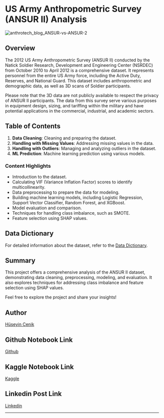 # US Army Anthropometric Survey (ANSUR II) Analysis
![anthrotech_blog_ANSUR-vs-ANSUR-2](https://github.com/huseyincenik/machine_learning/assets/127469334/fc43dd1c-dccc-433f-9511-67759d6e916b)

## Overview
The 2012 US Army Anthropometric Survey (ANSUR II) conducted by the Natick Soldier Research, Development and Engineering Center (NSRDEC) from October 2010 to April 2012 is a comprehensive dataset. It represents personnel from the entire US Army force, including the Active Duty, Reserves, and National Guard. This dataset includes anthropometric and demographic data, as well as 3D scans of Soldier participants.

Please note that the 3D data are not publicly available to respect the privacy of ANSUR II participants. The data from this survey serve various purposes in equipment design, sizing, and tariffing within the military and have potential applications in the commercial, industrial, and academic sectors.

## Table of Contents
1. **Data Cleaning**: Cleaning and preparing the dataset.
2. **Handling with Missing Values**: Addressing missing values in the data.
3. **Handling with Outliers**: Managing and analyzing outliers in the dataset.
4. **ML Prediction**: Machine learning prediction using various models.

### Content Highlights
- Introduction to the dataset.
- Calculating VIF (Variance Inflation Factor) scores to identify multicollinearity.
- Data preprocessing to prepare the data for modeling.
- Building machine learning models, including Logistic Regression, Support Vector Classifier, Random Forest, and XGBoost.
- Model evaluation and comparison.
- Techniques for handling class imbalance, such as SMOTE.
- Feature selection using SHAP values.

## Data Dictionary
For detailed information about the dataset, refer to the [Data Dictionary](https://data.world/datamil/ansur-ii-data-dictionary/workspace/file?filename=ANSUR+II+Databases+Overview.pdf).

## Summary
This project offers a comprehensive analysis of the ANSUR II dataset, demonstrating data cleaning, preprocessing, modeling, and evaluation. It also explores techniques for addressing class imbalance and feature selection using SHAP values.

Feel free to explore the project and share your insights!

## Author
[Hüseyin Cenik](https://www.linkedin.com/in/huseyincenik/)
## Github Notebook Link
[Github](https://github.com/huseyincenik/machine_learning/tree/main/Project/the_ultimate_guide_to_multiclass_classification_for_predicting_race)
## Kaggle Notebook Link
[Kaggle](https://www.kaggle.com/code/huseyincenik/the-ultimate-guide-to-multi-class-classification)

## Linkedin Post Link
[Linkedin](https://www.linkedin.com/feed/update/urn:li:activity:7126967649166577664/)

---


